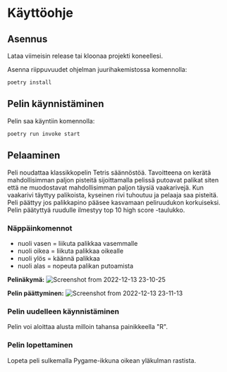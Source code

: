 # Käyttöohje

## Asennus

Lataa viimeisin release tai kloonaa projekti koneellesi.

Asenna riippuvuudet ohjelman juurihakemistossa komennolla:
```
poetry install
```
## Pelin käynnistäminen

Pelin saa käyntiin komennolla:
```
poetry run invoke start
```

## Pelaaminen

Peli noudattaa klassikkopelin Tetris säännöstöä. Tavoitteena on kerätä mahdollisimman paljon pisteitä sijoittamalla pelissä putoavat palikat siten että ne muodostavat mahdollisimman paljon täysiä vaakarivejä. Kun vaakarivi täyttyy palikoista, kyseinen rivi tuhoutuu ja pelaaja saa pisteitä. Peli päättyy jos palikkapino pääsee kasvamaan peliruudukon korkuiseksi. Pelin päätyttyä ruudulle ilmestyy top 10 high score -taulukko.

### Näppäinkomennot

- nuoli vasen = liikuta palikkaa vasemmalle
- nuoli oikea = liikuta palikkaa oikealle
- nuoli ylös = käännä palikkaa
- nuoli alas = nopeuta palikan putoamista

**Pelinäkymä:**
![Screenshot from 2022-12-13 23-10-25](https://user-images.githubusercontent.com/96269683/207453381-26fecb87-c7a3-4b31-9676-6aab4b8372e5.png)

**Pelin päättyminen:**
![Screenshot from 2022-12-13 23-11-13](https://user-images.githubusercontent.com/96269683/207453444-fd4388b6-f848-4b02-a5a4-ce0a6149d806.png)

### Pelin uudelleen käynnistäminen

Pelin voi aloittaa alusta milloin tahansa painikkeella "R".

### Pelin lopettaminen

Lopeta peli sulkemalla Pygame-ikkuna oikean yläkulman rastista.
